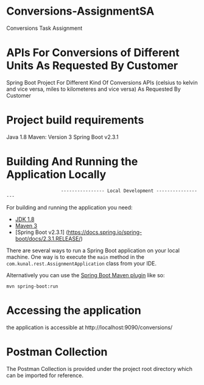 # Conversions-AssignmentSA
Conversions Task Assignment

# APIs For Conversions of Different Units As Requested By Customer
Spring Boot Project For Different Kind Of Conversions APIs (celsius to kelvin and vice versa, miles to kilometeres and vice versa) As Requested By Customer

# Project build requirements
Java 1.8
Maven: Version 3
Spring Boot v2.3.1


# Building And Running the Application Locally
                        ---------------- Local Development ------------------
For building and running the application you need:

- [JDK 1.8](http://www.oracle.com/technetwork/java/javase/downloads/jdk8-downloads-2133151.html)
- [Maven 3](https://maven.apache.org)
- [Spring Boot v2.3.1] (https://docs.spring.io/spring-boot/docs/2.3.1.RELEASE/)

There are several ways to run a Spring Boot application on your local machine. One way is to execute the `main` method in the `com.kunal.rest.AssignmentApplication` class from your IDE.

Alternatively you can use the [Spring Boot Maven plugin](https://docs.spring.io/spring-boot/docs/current/reference/html/build-tool-plugins-maven-plugin.html) like so:

```shell
mvn spring-boot:run
```           
                        

# Accessing the application
the application is accessible at http://localhost:9090/conversions/

# Postman Collection
The Postman Collection is provided under the project root directory which can be imported for reference.
